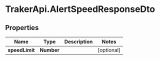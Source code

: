 # TrakerApi.AlertSpeedResponseDto

## Properties

Name | Type | Description | Notes
------------ | ------------- | ------------- | -------------
**speedLimit** | **Number** |  | [optional] 


